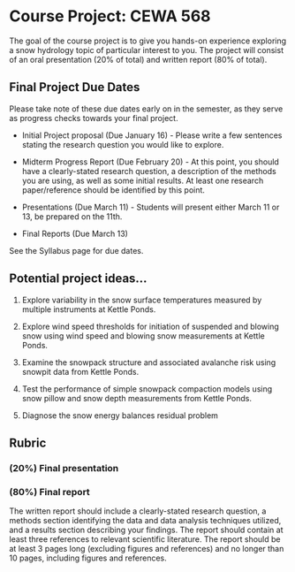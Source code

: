 
# Course Project: CEWA 568

The goal of the course project is to give you hands-on experience exploring a snow hydrology topic of particular interest to you. 
The project will consist of an oral presentation (20% of total) and written report (80% of total).

## Final Project Due Dates
Please take note of these due dates early on in the semester, as they serve as progress checks towards your final project.
* Initial Project proposal (Due January 16) - Please write a few sentences stating the research question you would like to explore.

* Midterm Progress Report (Due February 20) - At this point, you should have a clearly-stated research question, a description of the methods you are using, as well as some initial results. At least one research paper/reference should be identified by this point.

* Presentations (Due March 11) - Students will present either March 11 or 13, be prepared on the 11th.

* Final Reports (Due March 13) 

See the Syllabus page for due dates.

## Potential project ideas...

1) Explore variability in the snow surface temperatures measured by multiple instruments at Kettle Ponds.

2) Explore wind speed thresholds for initiation of suspended and blowing snow using wind speed and blowing snow measurements at Kettle Ponds.

3) Examine the snowpack structure and associated avalanche risk using snowpit data from Kettle Ponds.

4) Test the performance of simple snowpack compaction models using snow pillow and snow depth measurements from Kettle Ponds.

5) Diagnose the snow energy balances residual problem

## Rubric

### (20%) Final presentation

### (80%) Final report
The written report should include a clearly-stated research question, a methods section identifying the data and data analysis techniques utilized, and a results section describing your findings.
The report should contain at least three references to relevant scientific literature.
The report should be at least 3 pages long (excluding figures and references) and no longer than 10 pages, including figures and references.